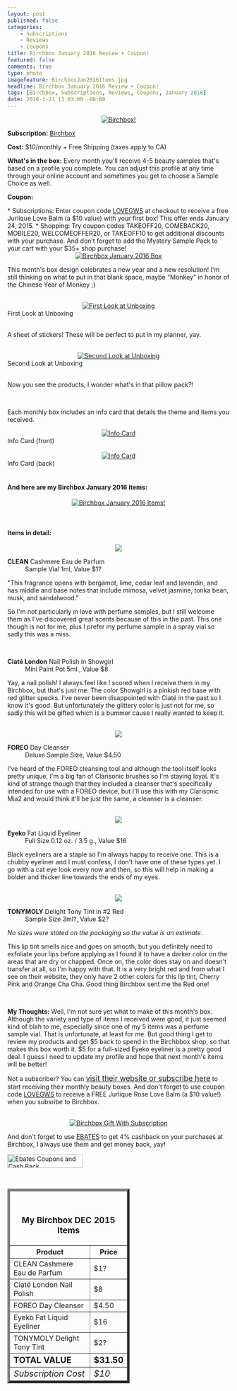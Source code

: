 ```yaml
---
layout: post
published: false
categories: 
    - Subscriptions
    - Reviews
    - Coupons
title: Birchbox January 2016 Review + Coupon!
featured: false
comments: true
type: photo
imagefeature: BirchboxJan2016Items.jpg
headline: Birchbox January 2016 Review + Coupon!
tags: [Birchbox, Subscriptions, Reviews, Coupons, January 2016]
date: 2016-1-21 13:03:00 -08:00
---
```


<center><a href="https://www.birchbox.com/invite/whatsupmailbox" target="_blank">
<img src="/images/BirchboxJan2016Package.jpg" border="0" style="border:none;max-width:100%;" alt="Birchbox!" />
</a></center>

<p><b>Subscription:</b> <a href="https://www.birchbox.com/invite/whatsupmailbox" target="_blank">Birchbox</a></p>
<p><b>Cost:</b> $10/monthly + Free Shipping (taxes apply to CA)</p>
<p><b>What's in the box:</b> Every month you'll receive 4-5 beauty samples that's based on a profile you complete. You can adjust this profile at any time through your online account and sometimes you get to choose a Sample Choice as well.</p>
<p><b>Coupon:</b></p>
* Subscriptions: Enter coupon code <a href="https://www.birchbox.com/invite/whatsupmailbox" target="_blank">LOVEGWS</a> at checkout to receive a free Jurlique Love Balm (a $10 value) with your first box! This offer ends January 24, 2015.
* Shopping: Try coupon codes TAKEOFF20, COMEBACK20, MOBILE20, WELCOMEOFFER20, or TAKEOFF10 to get additional discounts with your purchase. And don’t forget to add the Mystery Sample Pack to your cart with your $35+ shop purchase!

<br>

<center><a href="https://www.birchbox.com/invite/whatsupmailbox" target="_blank">
<img src="/images/BirchboxJan2016Box.jpg" border="0" style="border:none;max-width:100%;" alt="Birchbox January 2016 Box" />
</a></center>

<p>This month's box design celebrates a new year and a new resolution! I'm still thinking on what to put in that blank space, maybe "Monkey" in honor of the Chinese Year of Monkey ;)</p>

<br>

<center><a href="https://www.birchbox.com/invite/whatsupmailbox" target="_blank">
<img src="/images/BirchboxJan2016OpenBox.jpg" border="0" style="border:none;max-width:100%;" alt="First Look at Unboxing" />
</a></center>
<figcaption>First Look at Unboxing</figcaption>
<br>

<p>A sheet of stickers! These will be perfect to put in my planner, yay.</p>

<br>

<center><a href="https://www.birchbox.com/invite/whatsupmailbox" target="_blank">
<img src="/images/BirchboxJan2016OpenBox2.jpg" border="0" style="border:none;max-width:100%;" alt="Second Look at Unboxing" />
</a></center>
<figcaption>Second Look at Unboxing</figcaption>
<br>

<p>Now you see the products, I wonder what's in that pillow pack?!</p>

<br>

<p>Each monthly box includes an info card that details the theme and items you received.</p>

<center><a href="https://www.birchbox.com/invite/whatsupmailbox" target="_blank">
<img src="/images/BirchboxJan2016Info.jpg" border="0" style="border:none;max-width:100%;" alt="Info Card" /></a></center>
<figcaption>Info Card (front)</figcaption>
<br>

<center><a href="https://www.birchbox.com/invite/whatsupmailbox" target="_blank">
<img src="/images/BirchboxJan2016Info2.jpg" border="0" style="border:none;max-width:100%;" alt="Info Card" /></a></center>
<figcaption>Info Card (back)</figcaption>

<br>

<H4>And here are my Birchbox January 2016 items:</H4>

<p><center><a href="https://www.birchbox.com/invite/whatsupmailbox" target="_blank">
<img src="/images/BirchboxJan2016Items.jpg" border="0" style="border:none;max-width:100%;" alt="Birchbox January 2016 Items!" /></a></center></p>
<br>

<H4>Items in detail:</H4>

<center><a href="https://www.birchbox.com/invite/whatsupmailbox" target="_blank">
<img src="/images/BirchboxJan2016CleanCashmerePerfumeCiateNailPolish.jpg" border="0" style="border:none;max-width:100%;" />
</a></center>

<DL>
<DT><b>CLEAN</b> Cashmere Eau de Parfum</DT>
<DD>Sample Vial 1ml, Value $1?</DD>
</DL>

<p>"This fragrance opens with bergamot, lime, cedar leaf and lavendin, and has middle and base notes that include mimosa, velvet jasmine, tonka bean, musk, and sandalwood."</p>

<p>So I'm not particularly in love with perfume samples, but I still welcome them as I've discovered great scents because of this in the past. This one though is not for me, plus I prefer my perfume sample in a spray vial so sadly this was a miss.</p>

<br>

<DL>
<DT><b>Ciaté London</b> Nail Polish in Showgirl</DT>
<DD>Mini Paint Pot 5ml., Value $8</DD>
</DL>

<p>Yay, a nail polish! I always feel like I scored when I receive them in my Birchbox, but that's just me. The color Showgirl is a pinkish red base with red glitter specks. I've never been disappointed with Ciaté in the past so I know it's good. But unfortunately the glittery color is just not for me, so sadly this will be gifted which is a bummer cause I really wanted to keep it.</p>

<br>

<center><a href="https://www.birchbox.com/invite/whatsupmailbox" target="_blank">
<img src="/images/BirchboxJan2016ForeoDayCleanser.jpg" border="0" style="border:none;max-width:100%;" />
</a></center>

<DL>
<DT><b>FOREO</b> Day Cleanser</DT>
<DD>Deluxe Sample Size, Value $4.50</DD>
</DL>

<p>I've heard of the FOREO cleansing tool and although the tool itself looks pretty unique, I'm a big fan of Clarisonic brushes so I'm staying loyal. It's kind of strange though that they included a cleanser that's specifically intended for use with a FOREO device, but I'll use this with my Clarisonic Mia2 and would think it'll be just the same, a cleanser is a cleanser.</p>

<br>

<center><a href="https://www.birchbox.com/invite/whatsupmailbox" target="_blank">
<img src="/images/BirchboxJan2016EyekoFatLiquidEyeliner.jpg" border="0" style="border:none;max-width:100%;" />
</a></center>

<DL>
<DT><b>Eyeko</b> Fat Liquid Eyeliner</DT>
<DD>Full Size 0.12 oz. / 3.5 g., Value $16</DD>
</DL>

<p>Black eyeliners are a staple so I'm always happy to receive one. This is a chubby eyeliner and I must confess, I don't have one of these types yet. I go with a cat eye look every now and then, so this will help in making a bolder and thicker line towards the ends of my eyes.</p>

<br>

<center><a href="https://www.birchbox.com/invite/whatsupmailbox" target="_blank">
<img src="/images/BirchboxJan2016TonyMolyTintDelight.jpg" border="0" style="border:none;max-width:100%;" />
</a></center>

<DL>
<DT><b>TONYMOLY</b> Delight Tony Tint in #2 Red</DT>
<DD>Sample Size 3ml?, Value $2?</DD>
</DL>

<p><i>No sizes were stated on the packaging so the value is an estimate.</i></p>

<p>This lip tint smells nice and goes on smooth, but you definitely need to exfoliate your lips before applying as I found it to have a darker color on the areas that are dry or chapped. Once on, the color does stay on and doesn't transfer at all, so I'm happy with that. It is a very bright red and from what I see on their website, they only have 2 other colors for this lip tint, Cherry Pink and Orange Cha Cha. Good thing Birchbox sent me the Red one!</p>

<br>

<p><i class="icon-exclamation-sign"></i><b> My Thoughts:</b> Well, I'm not sure yet what to make of this month's box. Although the variety and type of items I received were good, it just seemed kind of blah to me, especially since one of my 5 items was a perfume sample vial. That is unfortunate, at least for me. But good thing I get to review my products and get $5 back to spend in the Birchbbox shop, so that makes this box worth it. $5 for a full-sized Eyeko eyeliner is a pretty good deal. I guess I need to update my profile and hope that next month's items will be better!</p>

<p>Not a subscriber? You can <a href="https://www.birchbox.com/invite/whatsupmailbox"><big>visit their website or subscribe here</big></a> to start receiving their monthly beauty boxes. And don't forget to use coupon code <a href="https://www.birchbox.com/invite/whatsupmailbox" target="_blank">LOVEGWS</a> to receive a FREE Jurlique Rose Love Balm (a $10 value!) when you subsribe to Birchbox.</p>

<br>

<center><a href="https://www.birchbox.com/invite/whatsupmailbox" target="_blank">
<img src="/images/BirchboxJan2016GWS.png" border="0" style="border:none;max-width:100%;" alt="Birchbox Gift With Subscription" />
</a></center>

<p>And don't forget to use <a href="http://www.ebates.com/rf.do?referrerid=nFbj2DqrCN%2BpB5AWKzmAFQ%3D%3D&eeid=30337" target="_blank">EBATES</a> to get 4% cashback on your purchases at Birchbox, I always use them and get money back, yay!</p>

<a href='http://www.ebates.com/rf.do?referrerid=nFbj2DqrCN%2BpB5AWKzmAFQ%3D%3D&eeid=28585' target='_blank' rel='nofollow'><img src='http://www.ebates.com/referral/2012/global_files/images/ebates_logo.png' alt='Ebates Coupons and Cash Back' height='31' width='171' border='0'/></a>

<br>

<TABLE  BORDER="5" style="width:55%">
   <TR>
      <TH COLSPAN="2">
         <H3><BR><center>My Birchbox DEC 2015 Items</center></H3>
      </TH>
   </TR>
      <TH>Product</TH>
      <TH>Price</TH>
  <TR>
      <TD>CLEAN</b> Cashmere Eau de Parfum</TD>
      <TD>$1?</TD>
   </TR>
   <TR>
      <TD>Ciaté London Nail Polish</TD>
      <TD>$8</TD>
   </TR>
    <TR>
      <TD>FOREO Day Cleanser</TD>
      <TD>$4.50</TD>
   </TR>
    <TR>
      <TD>Eyeko Fat Liquid Eyeliner</TD>
      <TD>$16</TD>
   </TR>
    <TR>
      <TD>TONYMOLY Delight Tony Tint</TD>
      <TD>$2?</TD>
   </TR>
   <TR>
      <TD><b><big>TOTAL VALUE</big></b></TD>
      <TD><b><big>$31.50</big></b></TD>
   </TR>
   <TR>
      <TD><i><big>Subscription Cost</big></i></TD>
      <TD><i><big>$10</big></i></TD>
   </TR>
</TABLE>
